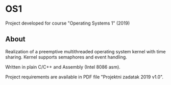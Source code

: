 # OS1

Project developed for course "Operating Systems 1" (2019)

## About

Realization of a preemptive multithreaded operating system kernel with time sharing. Kernel supports semaphores and event handling.

Written in plain C/C++ and Assembly (Intel 8086 asm).

Project requirements are available in PDF file "Projektni zadatak 2019 v1.0".